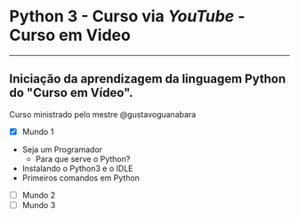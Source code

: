 # Python 3 - Curso via *YouTube* - Curso em Video
---
## Iniciação da aprendizagem da linguagem Python do "Curso em Vídeo".
Curso ministrado pelo mestre @gustavoguanabara
- [x] Mundo 1
* Seja um Programador
   * Para que serve o Python?
* Instalando o Python3 e o IDLE
* Primeiros comandos em Python

- [ ] Mundo 2
- [ ] Mundo 3
